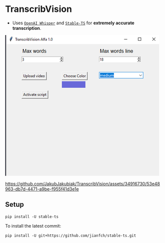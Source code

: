# TranscribVision

- Uses [`OpenAI Whisper`](https://openai.com/research/whisper) and [`Stable-TS`](https://github.com/jianfch/stable-ts) for **extremely accurate transcription**.


![photo](https://raw.githubusercontent.com/JakubJakubiak/TranscribVision/main/images/Screen.png?token=GHSAT0AAAAAACE7LG57O54RX6OJLZUJPQOYZHTGKPQ)

https://github.com/JakubJakubiak/TranscribVision/assets/34916730/53e48963-db7d-4471-a9be-f955f41d3e1e



## Setup
```
pip install -U stable-ts
```

To install the latest commit:
```
pip install -U git+https://github.com/jianfch/stable-ts.git
```

